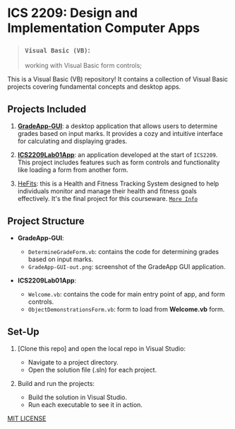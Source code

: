 # ICS 2209: Design and Implementation Computer Apps
> ### `Visual Basic (VB)`:  
> working with Visual Basic form controls;  

This is a Visual Basic (VB) repository! It contains a collection of Visual Basic projects covering fundamental concepts and desktop apps.

## Projects Included

1. [**GradeApp-GUI**](./GradeApp-GUI/): a desktop application that allows users to determine grades based on input marks. It provides a cozy and intuitive interface for calculating and displaying grades.

2. [**ICS2209Lab01App**](./ICS2209Lab01App/): an application developed at the start of `ICS2209`. This project includes features such as form controls and functionality like loading a form from another form.

3. [HeFits](./HeFits/): this is a Health and Fitness Tracking System designed to help individuals monitor and manage their health and fitness goals effectively. It's the final project for this courseware. [`More Info`](./HeFits/README.md)


## Project Structure

- **GradeApp-GUI**:
  - `DetermineGradeForm.vb`: contains the code for determining grades based on input marks.
  - `GradeApp-GUI-out.png`: screenshot of the GradeApp GUI application.

- **ICS2209Lab01App**:
  - `Welcome.vb`: contains the code for main entry point of app, and form controls.
  - `ObjectDemonstrationsForm.vb`: form to load from **Welcome.vb** form.


## Set-Up

1. [Clone this repo] and open the local repo in Visual Studio:
   - Navigate to a project directory.
   - Open the solution file (.sln) for each project.

2. Build and run the projects:
   - Build the solution in Visual Studio.
   - Run each executable to see it in action.


[MIT LICENSE](LICENSE)
